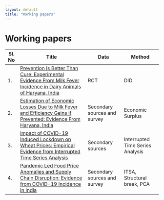 ```yaml
---
layout: default
title: "Working papers"
---
```

# Working papers #

Sl. No | Title | Data | Method
------------ | ------------- | ------------ | -------------
1. | [Prevention Is Better Than Cure: Experimental Evidence From Milk Fever Incidence in Dairy Animals of Haryana, India](https://papers.ssrn.com/sol3/papers.cfm?abstract_id=3851561) | RCT | DID
2. | [Estimation of Economic Losses Due to Milk Fever and Efficiency Gains if Prevented: Evidence From Haryana, India](https://papers.ssrn.com/sol3/papers.cfm?abstract_id=3851567) | Secondary sources and survey | Economic Surplus
3. | [Impact of COVID-19 Induced Lockdown on Wheat Prices: Empirical Evidence from Interrupted Time Series Analysis](https://papers.ssrn.com/sol3/papers.cfm?abstract_id=3755377) | Secondary sources | Interrupted Time Series Analysis
4. | [Pandemic Led Food Price Anomalies and Supply Chain Disruption: Evidence from COVID-19 Incidence in India](https://papers.ssrn.com/sol3/papers.cfm?abstract_id=3680634) | Secondary sources and survey | ITSA, Structural break, PCA
